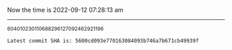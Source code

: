 Now the time is 2022-09-12 07:28:13 am

---

<small>604010230110688296127092462921196</small>

```txt
Latest commit SHA is: 5600cd093e770163084093b746a7b671cb49939f
```
